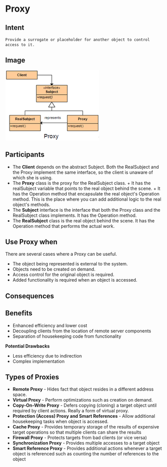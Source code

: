 # Proxy #

## Intent ##

	Provide a surrogate or placeholder for another object to control access to it.

## Image ##

![alt text](./Images/Proxy.md.png "Proxy")

## Participants ##

+ The **Client** depends on the abstract Subject. Both the RealSubject and the Proxy implement the same interface, so the client is unaware of which she is using.
+ The **Proxy** class is the proxy for the RealSubject class.
		+	It has the realSubject variable that points to the real object behind the scene.
		+	It has the Operation method that encapsulate the real object's Operation method. This is the place where you can add additional logic to the real object's methods.
+ The **Subject** interface is the interface that both the Proxy class and the RealSubject class implements. It has the Operation method.
+ The **RealSubject** class is the real object behind the scene. It has the Operation method that performs the actual work.

## Use Proxy when ##

There are several cases where a Proxy can be useful.

+ The object being represented is external to the system.
+ Objects need to be created on demand.
+ Access control for the original object is required.
+ Added functionality is required when an object is accessed.

## Consequences ##

## Benefits ##

+ Enhanced efficiency and lower cost
+ Decoupling clients from the location of remote server components
+ Separation of housekeeping code from functionality

**Potential Drawbacks**

+ Less efficiency due to indirection
+ Complex implementation

## Types of Proxies

+ **Remote Proxy** - Hides fact that object resides in a different address space.
+ **Virtual Proxy** - Perform optimizations such as creation on demand.
+ **Copy-On-Write Proxy** - Defers copying (cloning) a target object until required by client actions. Really a form of virtual proxy.
+ **Protection (Access) Proxy and Smart References** - Allow additional housekeeping tasks when object is accessed.
+ **Cache Proxy** - Provides temporary storage of the results of expensive target operations so that multiple clients can share the results
+ **Firewall Proxy** - Protects targets from bad clients (or vice versa)
+ **Synchronization Proxy** - Provides multiple accesses to a target object
+ **Smart Reference Proxy** - Provides additional actions whenever a target object is referenced such as counting the number of references to the object
